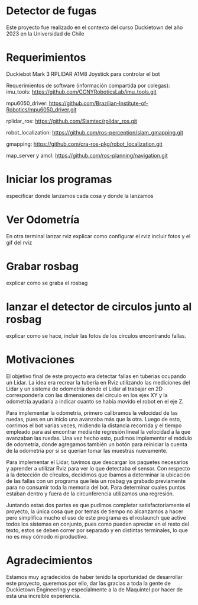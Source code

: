 # Detector de fugas
Este proyecto fue realizado en el contexto del curso Duckietown del año 2023 en la Universidad de Chile
# Requerimientos
Duckiebot Mark 3
RPLIDAR A1M8
Joystick para controlar el bot

  Requerimientos de software (información compartida por colegas): 
imu_tools: https://github.com/CCNYRoboticsLab/imu_tools.git

mpu6050_driver: https://github.com/Brazilian-Institute-of-Robotics/mpu6050_driver.git

rplidar_ros: https://github.com/Slamtec/rplidar_ros.git

robot_localization: https://github.com/ros-perception/slam_gmapping.git

gmapping: https://github.com/cra-ros-pkg/robot_localization.git

map_server y amcl: https://github.com/ros-planning/navigation.git
# Iniciar los programas
especificar donde lanzamos cada cosa y donde la lanzamos
# Ver Odometría
En otra terminal lanzar rviz explicar como configurar el rviz incluir fotos y el gif del rviz
# Grabar rosbag
explicar como se graba el rosbag
# lanzar el detector de circulos junto al rosbag
explicar como se hace, incluir las fotos de los circulos encontrando fallas.
# Motivaciones
El objetivo final de este proyecto era detectar fallas en tuberías ocupando un Lidar. La idea era recrear la tubería en Rviz utilizando las mediciones del Lidar y un sistema de odometría donde el Lidar al trabajar en 2D correspondería con las dimensiones del círculo en los ejex XY y la odometría ayudaría a indicar cuanto se había movido el robot en el eje Z.

Para implementar la odometría, primero calibramos la velocidad de las ruedas, pues en un inicio una avanzaba más que la otra. Luego de esto, corrimos el bot varias veces, midiendo la distancia recorrida y el tiempo empleado para así encontrar mediante regresión lineal la velocidad a la que avanzaban las ruedas. Una vez hecho esto, pudimos implementar el módulo de odometría, donde agregamos también un botón para reiniciar la cuenta de la odometría por si se querían tomar las muestras nuevamente.

Para implementar el Lidar, tuvimos que descargar los paquetes necesarios y aprender a utilizar Rviz para ver lo que detectaba el sensor. Con respecto a la detección de círculos, decidimos que íbamos a determinar la ubicación de las fallas con un programa que leía un rosbag ya grabado previamente para no consumir toda la memoria del bot. Para determinar cuales puntos estaban dentro y fuera de la circunferencia utilizamos una regresión.

Juntando estas dos partes es que pudimos completar satisfactoriamente el proyecto, la única cosa que por temas de tiempo no alcanzamos a hacer pero simplifica mucho el uso de este programa es el roslaunch que active todos los sistemas en conjunto, pues como pueden apreciar en el resto del texto, estos se deben correr por separado y en distintas terminales, lo que no es muy cómodo ni productivo.

# Agradecimientos

Estamos muy agradecidos de haber tenido la oportunidad de desarrollar este proyecto, queremos por ello, dar las gracias a toda la gente de Duckietown Engineering y especialmente a la de Maquintel por hacer de esta una increíble experiencia.
